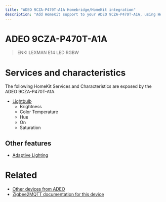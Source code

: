 ```yaml
---
title: "ADEO 9CZA-P470T-A1A Homebridge/HomeKit integration"
description: "Add HomeKit support to your ADEO 9CZA-P470T-A1A, using Homebridge, Zigbee2MQTT and homebridge-z2m."
---
```

<!---
This file has been GENERATED using src/docgen/docgen.ts
DO NOT EDIT THIS FILE MANUALLY!
-->
# ADEO 9CZA-P470T-A1A
> ENKI LEXMAN E14 LED RGBW


# Services and characteristics
The following HomeKit Services and Characteristics are exposed by
the ADEO 9CZA-P470T-A1A

* [Lightbulb](../../light.md)
  * Brightness
  * Color Temperature
  * Hue
  * On
  * Saturation


## Other features
* [Adaptive Lighting](../../light.md)


# Related
* [Other devices from ADEO](../index.md#adeo)
* [Zigbee2MQTT documentation for this device](https://www.zigbee2mqtt.io/devices/9CZA-P470T-A1A.html)